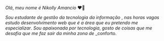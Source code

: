   _Olá_, _meu_ _nome_ _é_ _Nikolly_  _Amancio_ ♥👋

_Sou_  _estudante_  _de_  _gestão_  _da_  _tecnologia_ _da_ _informação_ , _nas_ _horas_ _vagas_ _estudo_ _desenvolvimento_ _web_ _que_  _é_ _a_ _área_ _que_ _eu_ _pretendo_ _me_ _especializar_. _Sou_ _apaixonada_ _por_ _tecnologia_, _gosto_ _de_ _coisas_ _que_ _me_ _desafia_ _que_  _me_ _faz_ _sair_ _da_ _minha_  _zona_  _de_ _conforto. 

















<!--
**AmancioNi/AmancioNi** is a ✨ _special_ ✨ repository because its `README.md` (this file) appears on your GitHub profile.

Here are some ideas to get you started:

- 🔭 I’m currently working on ...
- 🌱 I’m currently learning ...
- 👯 I’m looking to collaborate on ...
- 🤔 I’m looking for help with ...
- 💬 Ask me about ...
- 📫 How to reach me: ...
- 😄 Pronouns: ...
- ⚡ Fun fact: ...
-->
